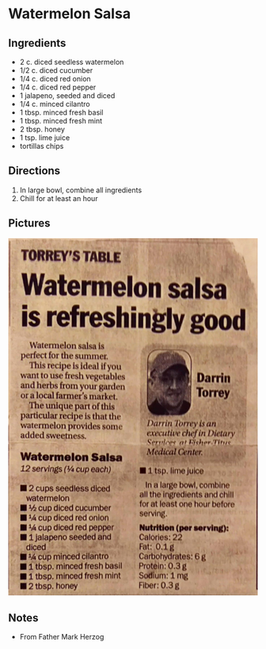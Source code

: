 Watermelon Salsa
============================================

Ingredients
--------------------------------------------
* 2 c. diced seedless watermelon
* 1/2 c. diced cucumber
* 1/4 c. diced red onion
* 1/4 c. diced red pepper
* 1 jalapeno, seeded and diced
* 1/4 c. minced cilantro
* 1 tbsp. minced fresh basil
* 1 tbsp. minced fresh mint
* 2 tbsp. honey
* 1 tsp. lime juice
* tortillas chips

Directions
---------------------------------------------
1. In large bowl, combine all ingredients
2. Chill for at least an hour

Pictures
---------------------------------------------
![Original Recipe](./imgs/watermelon_salsa.jpg)

Notes
----------------------------------------------
* From Father Mark Herzog

